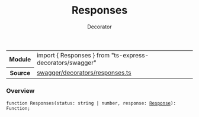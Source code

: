 <header class="symbol-info-header">    <h1 id="responses">Responses</h1>    <label class="symbol-info-type-label decorator">Decorator</label>      </header>
<section class="symbol-info">      <table class="is-full-width">        <tbody>        <tr>          <th>Module</th>          <td>            <div class="lang-typescript">                <span class="token keyword">import</span> { Responses }                 <span class="token keyword">from</span>                 <span class="token string">"ts-express-decorators/swagger"</span>                            </div>          </td>        </tr>        <tr>          <th>Source</th>          <td>            <a href="https://romakita.github.io/ts-express-decorators/#//blob/v2.3.0/src/swagger/decorators/responses.ts#L0-L0">                swagger/decorators/responses.ts            </a>        </td>        </tr>                </tbody>      </table>    </section>

### Overview

<pre><code class="typescript-lang">function <span class="token function">Responses</span><span class="token punctuation">(</span>status<span class="token punctuation">:</span> <span class="token keyword">string</span> | <span class="token keyword">number</span><span class="token punctuation">,</span> response<span class="token punctuation">:</span> <a href="#api/common/mvc/response"><span class="token">Response</span></a><span class="token punctuation">)</span><span class="token punctuation">:</span> Function<span class="token punctuation">;</span></code></pre>
